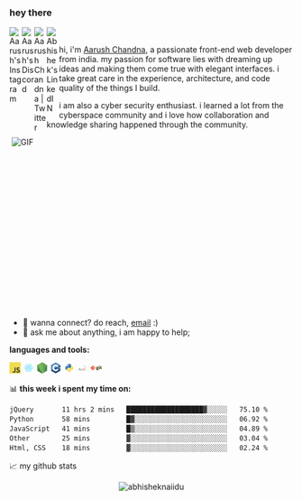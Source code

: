 ### hey there 
<a href="https://www.instagram.com/aaruusshhhh/">
  <img align="left" alt="Aarush's Instagram" width="22px" src="https://raw.githubusercontent.com/hussainweb/hussainweb/main/icons/instagram.png" />
</a>
<a href="https://discord.gg/wrU7G6zs">
  <img align="left" alt="Aarush's Discord" width="22px" src="https://raw.githubusercontent.com/peterthehan/peterthehan/master/assets/discord.svg" />
</a>
<a href="https://twitter.com/aaruusshhhh">
  <img align="left" alt="Aarush Chandna | Twitter" width="22px" src="https://raw.githubusercontent.com/peterthehan/peterthehan/master/assets/twitter.svg" />
</a>
<a href="https://www.linkedin.com/in/aarush-chandna-136580217/">
  <img align="left" alt="Abhishek's LinkedIN" width="22px" src="https://raw.githubusercontent.com/peterthehan/peterthehan/master/assets/linkedin.svg" />
</a>



<br />

hi, i'm [Aarush Chandna](https://github.com/Cyrush25), a passionate front-end web developer from india. my passion for software lies with dreaming up ideas and making them come true with elegant interfaces. i take great care in the experience, architecture, and code quality of the things I build.

i am also a cyber security enthusiast. i learned a lot from the cyberspace community and i love how collaboration and knowledge sharing happened through the community.


  <img align="right" alt="GIF" src="https://github.com/abhisheknaiidu/abhisheknaiidu/blob/master/code.gif?raw=true" width="500" height="320" />
  
- 💼 wanna connect? do reach, [email](mailto:aarushchandna1@gmail.com) :)
- 💬 ask me about anything, i am happy to help;

**languages and tools:**  

<code><img height="20" src="https://raw.githubusercontent.com/github/explore/80688e429a7d4ef2fca1e82350fe8e3517d3494d/topics/javascript/javascript.png"></code>
<code><img height="20" src="https://raw.githubusercontent.com/github/explore/80688e429a7d4ef2fca1e82350fe8e3517d3494d/topics/react/react.png"></code>
<code><img height="20" src="https://raw.githubusercontent.com/github/explore/80688e429a7d4ef2fca1e82350fe8e3517d3494d/topics/nodejs/nodejs.png"></code>
<code><img height="20" src="https://raw.githubusercontent.com/github/explore/80688e429a7d4ef2fca1e82350fe8e3517d3494d/topics/cpp/cpp.png"></code>
<code><img height="20" src="https://raw.githubusercontent.com/github/explore/80688e429a7d4ef2fca1e82350fe8e3517d3494d/topics/python/python.png"></code>
<code><img height="20" src="https://raw.githubusercontent.com/github/explore/80688e429a7d4ef2fca1e82350fe8e3517d3494d/topics/mysql/mysql.png"></code>
<code><img height="20" src="https://raw.githubusercontent.com/github/explore/80688e429a7d4ef2fca1e82350fe8e3517d3494d/topics/git/git.png"></code>

📊 **this week i spent my time on:**
<!--START_SECTION:waka-->

```txt
jQuery       11 hrs 2 mins   ███████████████████▓░░░░░   75.10 %
Python       58 mins         █▓░░░░░░░░░░░░░░░░░░░░░░░   06.92 %
JavaScript   41 mins         █▒░░░░░░░░░░░░░░░░░░░░░░░   04.89 %
Other        25 mins         ▓░░░░░░░░░░░░░░░░░░░░░░░░   03.04 %
Html, CSS    18 mins         ▓░░░░░░░░░░░░░░░░░░░░░░░░   02.24 %
```

<!--END_SECTION:waka-->


📈 my github stats

<p align="center"> <img src="https://github-readme-stats.vercel.app/api?username=cyrush25&show_icons=true&theme=gotham" alt="abhisheknaiidu" />





